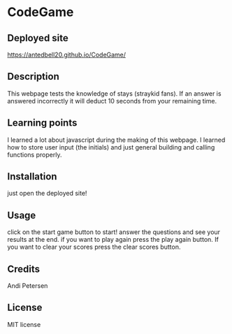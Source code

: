 # CodeGame
## Deployed site
https://antedbell20.github.io/CodeGame/

## Description 
This webpage tests the knowledge of stays (straykid fans). If an answer is answered incorrectly it will deduct 10 seconds from your remaining time. 

## Learning points
I learned a lot about javascript during the making of this webpage. I learned how to store user input (the initials) and just general building and calling functions properly.

## Installation
just open the deployed site!


## Usage 

click on the start game button to start! answer the questions and see your results at the end. if you want to play again press the play again button. If you want to clear your scores press the clear scores button.


## Credits
Andi Petersen

## License

MIT license

